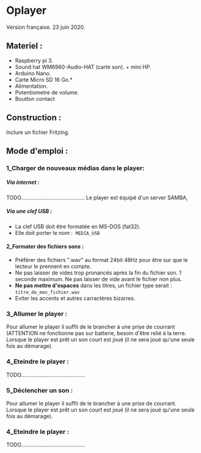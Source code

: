 # Oplayer

Version française. 23 juin 2020.
<br>
## Materiel :

* Raspberry pi 3.
* Sound hat WM8960-Audio-HAT (carte son). + mini HP.
* Arduino Nano.
* Carte Micro SD 16 Go.* 
* Alimentation.
* Potentiometre de volume.
* Boutton contact

## Construction :

Inclure un fichier Fritzing.

## Mode d'emploi :

### 1\_Charger de nouveaux médias dans le player:

##### Via internet :

TODO..........................................
Le player est équipé d'un server SAMBA,

##### Via une clef USB :

* La clef USB doit être formatée en MS-DOS (fat32).
* Elle doit porter le nom :  `MEDIA_USB`

#### 2\_Formater des fichiers sons :

* Préférer des fichiers ".wav" au format 24bit 48Hz pour être sur que le lecteur le prennent en compte.
* Ne pas laisser de vides trop pronancés après la fin du fichier son. 1 seconde maximum. Ne pas laisser de vide avant le fichier non plus.
* **Ne pas mettre d'espaces** dans les titres, un fichier type serait : `titre_de_mon_fichier.wav`
* Eviter les accents et autres carractères bizarres.

### 3\_Allumer le player :

Pour allumer le player il suffit de le brancher à une prise de courrant (ATTENTION ne fonctionne pas sur batterie, besoin d'être relié à la terre. Lorsque le player est prêt un son court est joué (il ne sera joué qu'une seule fois au démarage).

### 4\_Eteindre le player :
TODO..........................................
<br>

### 5\_Déclencher un son :

Pour allumer le player il suffit de le brancher à une prise de courrant. Lorsque le player est prêt un son court est joué (il ne sera joué qu'une seule fois au démarage).

### 4\_Eteindre le player :
TODO..........................................
<br>

